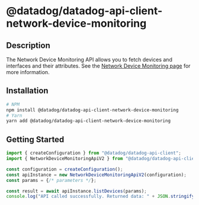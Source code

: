# @datadog/datadog-api-client-network-device-monitoring

## Description

The Network Device Monitoring API allows you to fetch devices and interfaces and their attributes. See the [Network Device Monitoring page](https://docs.datadoghq.com/network_monitoring/) for more information.

## Installation

```sh
# NPM
npm install @datadog/datadog-api-client-network-device-monitoring
# Yarn
yarn add @datadog/datadog-api-client-network-device-monitoring
```

## Getting Started
```ts
import { createConfiguration } from "@datadog/datadog-api-client";
import { NetworkDeviceMonitoringApiV2 } from "@datadog/datadog-api-client-network-device-monitoring";

const configuration = createConfiguration();
const apiInstance = new NetworkDeviceMonitoringApiV2(configuration);
const params = {/* parameters */};

const result = await apiInstance.listDevices(params);
console.log("API called successfully. Returned data: " + JSON.stringify(result));
```